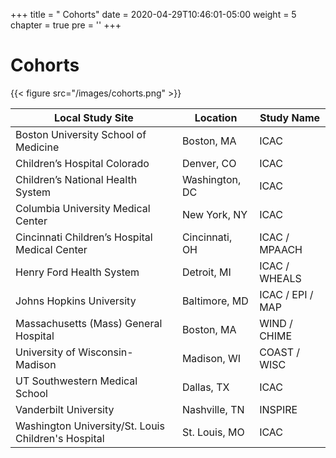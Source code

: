 +++
title = "  Cohorts"
date = 2020-04-29T10:46:01-05:00
weight = 5
chapter = true
pre = '<i class="fas fa-users"></i>'
+++

# Cohorts
{{< figure src="/images/cohorts.png" >}}

Local Study Site | Location | Study Name
---------------- | -------- | ----------
Boston University School of Medicine | Boston, MA	| ICAC
Children’s Hospital Colorado | Denver, CO | ICAC
Children’s National Health System |	Washington, DC | ICAC
Columbia University Medical Center | New York, NY | ICAC
Cincinnati Children’s Hospital Medical Center | Cincinnati, OH | ICAC / MPAACH
Henry Ford Health System | Detroit, MI	| ICAC / WHEALS
Johns Hopkins University | Baltimore, MD | ICAC / EPI / MAP
Massachusetts (Mass) General Hospital | Boston, MA | WIND / CHIME
University of Wisconsin-Madison | Madison, WI | COAST / WISC
UT Southwestern Medical School | Dallas, TX | ICAC
Vanderbilt University | Nashville, TN | INSPIRE
Washington University/St. Louis Children's Hospital | St. Louis, MO | ICAC

